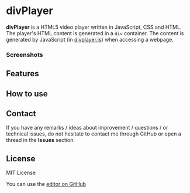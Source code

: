 # divPlayer

**divPlayer** is a HTML5 video player written in JavaScript, CSS and HTML. The player's HTML content is generated in a ```div``` container. The content is generated by JavaScript (in [divplayer.js](https://github.com/railix/divPlayer/blob/master/src/divplayer.js)) when accessing a webpage. 

### Screenshots


## Features


## How to use


## Contact
If you have any remarks / ideas about improvement / questions / or technical issues, do not hesitate to contact me through GitHub or open a thread in the **Issues** section.

## License
MIT License

You can use the [editor on GitHub](https://github.com/railix/divPlayer/edit/master/README.md)
